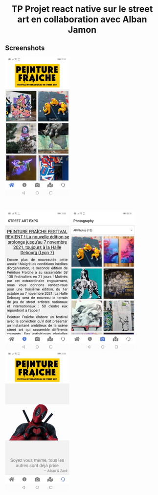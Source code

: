 
<h1 align="center">
TP Projet react native sur le street art en collaboration avec Alban Jamon
</h1>

## Screenshots

<img
		width="210"
		alt="Capture 1"
		src="https://github.com/zackpathou/streetArtProjet_RN/blob/master/assets/images/git/streetArt.jpeg">

</br>

<img
		width="210"
		alt="Capture 2"
		src="https://github.com/zackpathou/streetArtProjet_RN/blob/master/assets/images/git/streetArt2.jpeg">
<img
		width="210"
		alt="Capture 3"
		src="https://github.com/zackpathou/streetArtProjet_RN/blob/master/assets/images/git/streetArt3.jpeg">	
<img
		width="210"
		alt="Capture 4"
		src="https://github.com/zackpathou/streetArtProjet_RN/blob/master/assets/images/git/streetArt4.jpeg">
